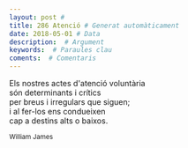 ```yaml
---
layout: post #
title: 286 Atenció # Generat automàticament
date: 2018-05-01 # Data
description:  # Argument
keywords:  # Paraules clau
coments:  # Comentaris
---
```


Els nostres actes d'atenció voluntària <br />
són determinants i crítics <br />
per breus i irregulars que siguen; <br />
i al fer-los ens condueixen <br />
cap a destins alts o baixos. <br />

<small>William James</small>
